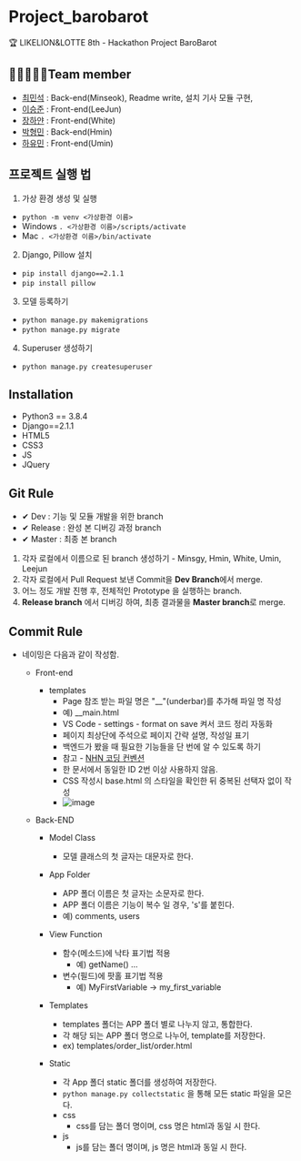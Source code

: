 # Project_barobarot

🏆 LIKELION&amp;LOTTE 8th - Hackathon Project BaroBarot

## 👨‍👨‍👨‍👧‍👧Team member

- [최민석](https://github.com/minsgy) : Back-end(Minseok), Readme write, 설치 기사 모듈 구현,
- [이승준](https://github.com/g0709-19) : Front-end(LeeJun)
- [장하얀](https://github.com/white-jang) : Front-end(White)
- [박형민](https://github.com/thalals/) : Back-end(Hmin)
- [하유민](https://github.com/qhahd78) : Front-end(Umin)

## 프로젝트 실행 법

1. 가상 환경 생성 및 실행

- `python -m venv <가상환경 이름>`
- Windows `. <가상환경 이름>/scripts/activate`
- Mac `. <가상환경 이름>/bin/activate`

2. Django, Pillow 설치

- `pip install django==2.1.1`
- `pip install pillow`

3. 모델 등록하기

- `python manage.py makemigrations`
- `python manage.py migrate`


4. Superuser 생성하기

- `python manage.py createsuperuser`

## Installation

- Python3 == 3.8.4
- Django==2.1.1
- HTML5
- CSS3
- JS
- JQuery

## Git Rule

- ✔ Dev : 기능 및 모듈 개발을 위한 branch
- ✔ Release : 완성 본 디버깅 과정 branch
- ✔ Master : 최종 본 branch

1. 각자 로컬에서 이름으로 된 branch 생성하기 - Minsgy, Hmin, White, Umin, Leejun
2. 각자 로컬에서 Pull Request 보낸 Commit을 **Dev Branch**에서 merge.
3. 어느 정도 개발 진행 후, 전체적인 Prototype 을 실행하는 branch.
4. **Release branch** 에서 디버깅 하여, 최종 결과물을 **Master branch**로 merge.

## Commit Rule

- 네이밍은 다음과 같이 작성함.

  - Front-end

    - templates
      - Page 참조 받는 파일 명은 "\_\_"(underbar)를 추가해 파일 명 작성
      - 예) \_\_main.html
      - VS Code - settings - format on save 켜서 코드 정리 자동화
      - 페이지 최상단에 주석으로 페이지 간략 설명, 작성일 표기
      - 백엔드가 봤을 때 필요한 기능들을 단 번에 알 수 있도록 하기
      - 참고 - [NHN 코딩 컨벤션](https://nuli.navercorp.com/data/convention/NHN_Coding_Conventions_for_Markup_Languages.pdf)
      - 한 문서에서 동일한 ID 2번 이상 사용하지 않음.
      - CSS 작성시 base.html 의 스타일을 확인한 뒤 중복된 선택자 없이 작성
      - ![image](https://user-images.githubusercontent.com/60251579/94369869-3d603680-0127-11eb-82e9-34f855569439.png)

  - Back-END

    - Model Class

      - 모델 클래스의 첫 글자는 대문자로 한다.

    - App Folder

      - APP 폴더 이름은 첫 글자는 소문자로 한다.
      - APP 폴더 이름은 기능이 복수 일 경우, 's'를 붙힌다.
      - 예) comments, users

    - View Function

      - 함수(메소드)에 낙타 표기법 적용
        - 예) getName() ...
      - 변수(필드)에 팟홀 표기법 적용
        - 예) MyFirstVariable -> my_first_variable

    - Templates

      - templates 폴더는 APP 폴더 별로 나누지 않고, 통합한다.
      - 각 해당 되는 APP 폴더 명으로 나누어, template를 저장한다.
      - ex) templates/order_list/order.html

    - Static
      - 각 App 폴더 static 폴더를 생성하여 저장한다.
      - `python manage.py collectstatic` 을 통해 모든 static 파일을 모은다.
      - css
        - css를 담는 폴더 명이며, css 명은 html과 동일 시 한다.
      - js
        - js를 담는 폴더 명이며, js 명은 html과 동일 시 한다.
